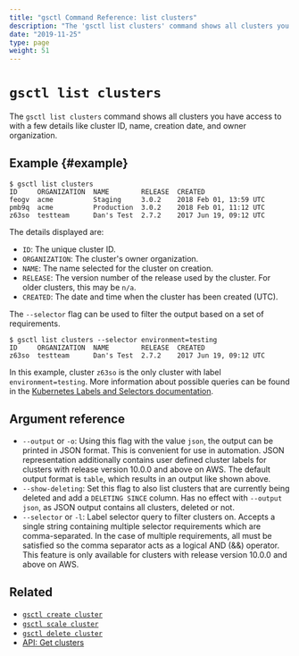 ```yaml
---
title: "gsctl Command Reference: list clusters"
description: "The 'gsctl list clusters' command shows all clusters you have access to with a few details like cluster ID, name, creation date, and owner organization."
date: "2019-11-25"
type: page
weight: 51
---
```


# `gsctl list clusters`

The `gsctl list clusters` command shows all clusters you have access to with a few details like cluster ID, name, creation date, and owner organization.

## Example {#example}

```nohighlight
$ gsctl list clusters
ID     ORGANIZATION  NAME        RELEASE  CREATED
feogv  acme          Staging     3.0.2    2018 Feb 01, 13:59 UTC    
pmb9q  acme          Production  3.0.2    2018 Feb 01, 11:12 UTC
z63so  testteam      Dan's Test  2.7.2    2017 Jun 19, 09:12 UTC  
```

The details displayed are:

- `ID`: The unique cluster ID.
- `ORGANIZATION`: The cluster's owner organization.
- `NAME`: The name selected for the cluster on creation.
- `RELEASE`: The version number of the release used by the cluster. For older clusters, this may be `n/a`.
- `CREATED`: The date and time when the cluster has been created (UTC).

The `--selector` flag can be used to filter the output based on a set of requirements.

```nohighlight
$ gsctl list clusters --selector environment=testing
ID     ORGANIZATION  NAME        RELEASE  CREATED
z63so  testteam      Dan's Test  2.7.2    2017 Jun 19, 09:12 UTC
```

In this example, cluster `z63so` is the only cluster with label `environment=testing`.
More information about possible queries can be found in the [Kubernetes Labels and Selectors documentation](https://kubernetes.io/docs/concepts/overview/working-with-objects/labels/).

## Argument reference

- `--output` or `-o`: Using this flag with the value `json`, the output can be printed in JSON format. This is convenient for use in automation. JSON representation additionally contains user defined cluster labels for clusters with release version 10.0.0 and above on AWS. The default output format is `table`, which results in an output like shown above.
- `--show-deleting`: Set this flag to also list clusters that are currently being deleted and add a `DELETING SINCE` column. Has no effect with `--output json`, as JSON output contains all clusters, deleted or not.
- `--selector` or `-l`: Label selector query to filter clusters on.
Accepts a single string containing multiple selector requirements which are comma-separated.
In the case of multiple requirements, all must be satisfied so the comma separator acts as a logical AND (&&) operator.
This feature is only available for clusters with release version 10.0.0 and above on AWS.

## Related

- [`gsctl create cluster`](../create-cluster/)
- [`gsctl scale cluster`](../scale-cluster/)
- [`gsctl delete cluster`](../delete-cluster/)
- [API: Get clusters](/api/#operation/getClusters)
